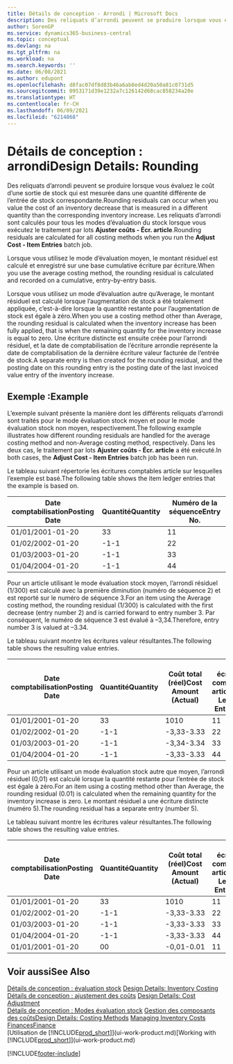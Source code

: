 ```yaml
---
title: Détails de conception - Arrondi | Microsoft Docs
description: Des reliquats d’arrondi peuvent se produire lorsque vous évaluez le coût d’une sortie de stock qui est mesurée dans une quantité différente de l’entrée de stock correspondante. Les reliquats d’arrondi sont calculés pour tous les modes d’évaluation du stock lorsque vous exécutez le traitement par lots **Ajuster coûts - Écr. article**.
author: SorenGP
ms.service: dynamics365-business-central
ms.topic: conceptual
ms.devlang: na
ms.tgt_pltfrm: na
ms.workload: na
ms.search.keywords: ''
ms.date: 06/08/2021
ms.author: edupont
ms.openlocfilehash: d8fac07df8d83b46a6ab8ed4d20a50a81c0731d5
ms.sourcegitcommit: 0953171d39e1232a7c126142d68cac858234a20e
ms.translationtype: HT
ms.contentlocale: fr-CH
ms.lasthandoff: 06/09/2021
ms.locfileid: "6214868"
---
```

# <a name="design-details-rounding"></a><span data-ttu-id="dc9ad-104">Détails de conception : arrondi</span><span class="sxs-lookup"><span data-stu-id="dc9ad-104">Design Details: Rounding</span></span>
<span data-ttu-id="dc9ad-105">Des reliquats d’arrondi peuvent se produire lorsque vous évaluez le coût d’une sortie de stock qui est mesurée dans une quantité différente de l’entrée de stock correspondante.</span><span class="sxs-lookup"><span data-stu-id="dc9ad-105">Rounding residuals can occur when you value the cost of an inventory decrease that is measured in a different quantity than the corresponding inventory increase.</span></span> <span data-ttu-id="dc9ad-106">Les reliquats d’arrondi sont calculés pour tous les modes d’évaluation du stock lorsque vous exécutez le traitement par lots **Ajuster coûts - Écr. article**.</span><span class="sxs-lookup"><span data-stu-id="dc9ad-106">Rounding residuals are calculated for all costing methods when you run the **Adjust Cost - Item Entries** batch job.</span></span>  

 <span data-ttu-id="dc9ad-107">Lorsque vous utilisez le mode d’évaluation moyen, le montant résiduel est calculé et enregistré sur une base cumulative écriture par écriture.</span><span class="sxs-lookup"><span data-stu-id="dc9ad-107">When you use the average costing method, the rounding residual is calculated and recorded on a cumulative, entry-by-entry basis.</span></span>  

 <span data-ttu-id="dc9ad-108">Lorsque vous utilisez un mode d’évaluation autre qu’Average, le montant résiduel est calculé lorsque l’augmentation de stock a été totalement appliquée, c’est-à-dire lorsque la quantité restante pour l’augmentation de stock est égale à zéro.</span><span class="sxs-lookup"><span data-stu-id="dc9ad-108">When you use a costing method other than Average, the rounding residual is calculated when the inventory increase has been fully applied, that is when the remaining quantity for the inventory increase is equal to zero.</span></span> <span data-ttu-id="dc9ad-109">Une écriture distincte est ensuite créée pour l’arrondi résiduel, et la date de comptabilisation de l’écriture arrondie représente la date de comptabilisation de la dernière écriture valeur facturée de l’entrée de stock.</span><span class="sxs-lookup"><span data-stu-id="dc9ad-109">A separate entry is then created for the rounding residual, and the posting date on this rounding entry is the posting date of the last invoiced value entry of the inventory increase.</span></span>  

## <a name="example"></a><span data-ttu-id="dc9ad-110">Exemple :</span><span class="sxs-lookup"><span data-stu-id="dc9ad-110">Example</span></span>  
 <span data-ttu-id="dc9ad-111">L’exemple suivant présente la manière dont les différents reliquats d’arrondi sont traités pour le mode évaluation stock moyen et pour le mode évaluation stock non moyen, respectivement.</span><span class="sxs-lookup"><span data-stu-id="dc9ad-111">The following example illustrates how different rounding residuals are handled for the average costing method and non-Average costing method, respectively.</span></span> <span data-ttu-id="dc9ad-112">Dans les deux cas, le traitement par lots **Ajuster coûts - Écr. article** a été exécuté.</span><span class="sxs-lookup"><span data-stu-id="dc9ad-112">In both cases, the **Adjust Cost - Item Entries** batch job has been run.</span></span>  

 <span data-ttu-id="dc9ad-113">Le tableau suivant répertorie les écritures comptables article sur lesquelles l’exemple est basé.</span><span class="sxs-lookup"><span data-stu-id="dc9ad-113">The following table shows the item ledger entries that the example is based on.</span></span>  

|<span data-ttu-id="dc9ad-114">Date comptabilisation</span><span class="sxs-lookup"><span data-stu-id="dc9ad-114">Posting Date</span></span>|<span data-ttu-id="dc9ad-115">Quantité</span><span class="sxs-lookup"><span data-stu-id="dc9ad-115">Quantity</span></span>|<span data-ttu-id="dc9ad-116">Numéro de la séquence</span><span class="sxs-lookup"><span data-stu-id="dc9ad-116">Entry No.</span></span>|  
|------------------|--------------|---------------|  
|<span data-ttu-id="dc9ad-117">01/01/20</span><span class="sxs-lookup"><span data-stu-id="dc9ad-117">01-01-20</span></span>|<span data-ttu-id="dc9ad-118">3</span><span class="sxs-lookup"><span data-stu-id="dc9ad-118">3</span></span>|<span data-ttu-id="dc9ad-119">1</span><span class="sxs-lookup"><span data-stu-id="dc9ad-119">1</span></span>|  
|<span data-ttu-id="dc9ad-120">01/02/20</span><span class="sxs-lookup"><span data-stu-id="dc9ad-120">02-01-20</span></span>|<span data-ttu-id="dc9ad-121">-1</span><span class="sxs-lookup"><span data-stu-id="dc9ad-121">-1</span></span>|<span data-ttu-id="dc9ad-122">2</span><span class="sxs-lookup"><span data-stu-id="dc9ad-122">2</span></span>|  
|<span data-ttu-id="dc9ad-123">01/03/20</span><span class="sxs-lookup"><span data-stu-id="dc9ad-123">03-01-20</span></span>|<span data-ttu-id="dc9ad-124">-1</span><span class="sxs-lookup"><span data-stu-id="dc9ad-124">-1</span></span>|<span data-ttu-id="dc9ad-125">3</span><span class="sxs-lookup"><span data-stu-id="dc9ad-125">3</span></span>|  
|<span data-ttu-id="dc9ad-126">01/04/20</span><span class="sxs-lookup"><span data-stu-id="dc9ad-126">04-01-20</span></span>|<span data-ttu-id="dc9ad-127">-1</span><span class="sxs-lookup"><span data-stu-id="dc9ad-127">-1</span></span>|<span data-ttu-id="dc9ad-128">4</span><span class="sxs-lookup"><span data-stu-id="dc9ad-128">4</span></span>|  

 <span data-ttu-id="dc9ad-129">Pour un article utilisant le mode évaluation stock moyen, l’arrondi résiduel (1/300) est calculé avec la première diminution (numéro de séquence 2) et est reporté sur le numéro de séquence 3.</span><span class="sxs-lookup"><span data-stu-id="dc9ad-129">For an item using the Average costing method, the rounding residual (1/300) is calculated with the first decrease (entry number 2) and is carried forward to entry number 3.</span></span> <span data-ttu-id="dc9ad-130">Par conséquent, le numéro de séquence 3 est évalué à –3,34.</span><span class="sxs-lookup"><span data-stu-id="dc9ad-130">Therefore, entry number 3 is valued at –3.34.</span></span>  

 <span data-ttu-id="dc9ad-131">Le tableau suivant montre les écritures valeur résultantes.</span><span class="sxs-lookup"><span data-stu-id="dc9ad-131">The following table shows the resulting value entries.</span></span>  

|<span data-ttu-id="dc9ad-132">Date comptabilisation</span><span class="sxs-lookup"><span data-stu-id="dc9ad-132">Posting Date</span></span>|<span data-ttu-id="dc9ad-133">Quantité</span><span class="sxs-lookup"><span data-stu-id="dc9ad-133">Quantity</span></span>|<span data-ttu-id="dc9ad-134">Coût total (réel)</span><span class="sxs-lookup"><span data-stu-id="dc9ad-134">Cost Amount (Actual)</span></span>|<span data-ttu-id="dc9ad-135">N° écriture comptable article</span><span class="sxs-lookup"><span data-stu-id="dc9ad-135">Item Ledger Entry No.</span></span>|<span data-ttu-id="dc9ad-136">Numéro de la séquence</span><span class="sxs-lookup"><span data-stu-id="dc9ad-136">Entry No.</span></span>|  
|------------------|--------------|----------------------------|---------------------------|---------------|  
|<span data-ttu-id="dc9ad-137">01/01/20</span><span class="sxs-lookup"><span data-stu-id="dc9ad-137">01-01-20</span></span>|<span data-ttu-id="dc9ad-138">3</span><span class="sxs-lookup"><span data-stu-id="dc9ad-138">3</span></span>|<span data-ttu-id="dc9ad-139">10</span><span class="sxs-lookup"><span data-stu-id="dc9ad-139">10</span></span>|<span data-ttu-id="dc9ad-140">1</span><span class="sxs-lookup"><span data-stu-id="dc9ad-140">1</span></span>|<span data-ttu-id="dc9ad-141">1</span><span class="sxs-lookup"><span data-stu-id="dc9ad-141">1</span></span>|  
|<span data-ttu-id="dc9ad-142">01/02/20</span><span class="sxs-lookup"><span data-stu-id="dc9ad-142">02-01-20</span></span>|<span data-ttu-id="dc9ad-143">-1</span><span class="sxs-lookup"><span data-stu-id="dc9ad-143">-1</span></span>|<span data-ttu-id="dc9ad-144">-3,33</span><span class="sxs-lookup"><span data-stu-id="dc9ad-144">-3.33</span></span>|<span data-ttu-id="dc9ad-145">2</span><span class="sxs-lookup"><span data-stu-id="dc9ad-145">2</span></span>|<span data-ttu-id="dc9ad-146">2</span><span class="sxs-lookup"><span data-stu-id="dc9ad-146">2</span></span>|  
|<span data-ttu-id="dc9ad-147">01/03/20</span><span class="sxs-lookup"><span data-stu-id="dc9ad-147">03-01-20</span></span>|<span data-ttu-id="dc9ad-148">-1</span><span class="sxs-lookup"><span data-stu-id="dc9ad-148">-1</span></span>|<span data-ttu-id="dc9ad-149">-3,34</span><span class="sxs-lookup"><span data-stu-id="dc9ad-149">-3.34</span></span>|<span data-ttu-id="dc9ad-150">3</span><span class="sxs-lookup"><span data-stu-id="dc9ad-150">3</span></span>|<span data-ttu-id="dc9ad-151">3</span><span class="sxs-lookup"><span data-stu-id="dc9ad-151">3</span></span>|  
|<span data-ttu-id="dc9ad-152">01/04/20</span><span class="sxs-lookup"><span data-stu-id="dc9ad-152">04-01-20</span></span>|<span data-ttu-id="dc9ad-153">-1</span><span class="sxs-lookup"><span data-stu-id="dc9ad-153">-1</span></span>|<span data-ttu-id="dc9ad-154">-3,33</span><span class="sxs-lookup"><span data-stu-id="dc9ad-154">-3.33</span></span>|<span data-ttu-id="dc9ad-155">4</span><span class="sxs-lookup"><span data-stu-id="dc9ad-155">4</span></span>|<span data-ttu-id="dc9ad-156">4</span><span class="sxs-lookup"><span data-stu-id="dc9ad-156">4</span></span>|  

 <span data-ttu-id="dc9ad-157">Pour un article utilisant un mode évaluation stock autre que moyen, l’arrondi résiduel (0,01) est calculé lorsque la quantité restante pour l’entrée de stock est égale à zéro.</span><span class="sxs-lookup"><span data-stu-id="dc9ad-157">For an item using a costing method other than Average, the rounding residual (0.01) is calculated when the remaining quantity for the inventory increase is zero.</span></span> <span data-ttu-id="dc9ad-158">Le montant résiduel a une écriture distincte (numéro 5).</span><span class="sxs-lookup"><span data-stu-id="dc9ad-158">The rounding residual has a separate entry (number 5).</span></span>  

 <span data-ttu-id="dc9ad-159">Le tableau suivant montre les écritures valeur résultantes.</span><span class="sxs-lookup"><span data-stu-id="dc9ad-159">The following table shows the resulting value entries.</span></span>  

|<span data-ttu-id="dc9ad-160">Date comptabilisation</span><span class="sxs-lookup"><span data-stu-id="dc9ad-160">Posting Date</span></span>|<span data-ttu-id="dc9ad-161">Quantité</span><span class="sxs-lookup"><span data-stu-id="dc9ad-161">Quantity</span></span>|<span data-ttu-id="dc9ad-162">Coût total (réel)</span><span class="sxs-lookup"><span data-stu-id="dc9ad-162">Cost Amount (Actual)</span></span>|<span data-ttu-id="dc9ad-163">N° écriture comptable article</span><span class="sxs-lookup"><span data-stu-id="dc9ad-163">Item Ledger Entry No.</span></span>|<span data-ttu-id="dc9ad-164">Numéro de la séquence</span><span class="sxs-lookup"><span data-stu-id="dc9ad-164">Entry No.</span></span>|  
|------------------|--------------|----------------------------|---------------------------|---------------|  
|<span data-ttu-id="dc9ad-165">01/01/20</span><span class="sxs-lookup"><span data-stu-id="dc9ad-165">01-01-20</span></span>|<span data-ttu-id="dc9ad-166">3</span><span class="sxs-lookup"><span data-stu-id="dc9ad-166">3</span></span>|<span data-ttu-id="dc9ad-167">10</span><span class="sxs-lookup"><span data-stu-id="dc9ad-167">10</span></span>|<span data-ttu-id="dc9ad-168">1</span><span class="sxs-lookup"><span data-stu-id="dc9ad-168">1</span></span>|<span data-ttu-id="dc9ad-169">1</span><span class="sxs-lookup"><span data-stu-id="dc9ad-169">1</span></span>|  
|<span data-ttu-id="dc9ad-170">01/02/20</span><span class="sxs-lookup"><span data-stu-id="dc9ad-170">02-01-20</span></span>|<span data-ttu-id="dc9ad-171">-1</span><span class="sxs-lookup"><span data-stu-id="dc9ad-171">-1</span></span>|<span data-ttu-id="dc9ad-172">-3,33</span><span class="sxs-lookup"><span data-stu-id="dc9ad-172">-3.33</span></span>|<span data-ttu-id="dc9ad-173">2</span><span class="sxs-lookup"><span data-stu-id="dc9ad-173">2</span></span>|<span data-ttu-id="dc9ad-174">2</span><span class="sxs-lookup"><span data-stu-id="dc9ad-174">2</span></span>|  
|<span data-ttu-id="dc9ad-175">01/03/20</span><span class="sxs-lookup"><span data-stu-id="dc9ad-175">03-01-20</span></span>|<span data-ttu-id="dc9ad-176">-1</span><span class="sxs-lookup"><span data-stu-id="dc9ad-176">-1</span></span>|<span data-ttu-id="dc9ad-177">-3,33</span><span class="sxs-lookup"><span data-stu-id="dc9ad-177">-3.33</span></span>|<span data-ttu-id="dc9ad-178">3</span><span class="sxs-lookup"><span data-stu-id="dc9ad-178">3</span></span>|<span data-ttu-id="dc9ad-179">3</span><span class="sxs-lookup"><span data-stu-id="dc9ad-179">3</span></span>|  
|<span data-ttu-id="dc9ad-180">01/04/20</span><span class="sxs-lookup"><span data-stu-id="dc9ad-180">04-01-20</span></span>|<span data-ttu-id="dc9ad-181">-1</span><span class="sxs-lookup"><span data-stu-id="dc9ad-181">-1</span></span>|<span data-ttu-id="dc9ad-182">-3,33</span><span class="sxs-lookup"><span data-stu-id="dc9ad-182">-3.33</span></span>|<span data-ttu-id="dc9ad-183">4</span><span class="sxs-lookup"><span data-stu-id="dc9ad-183">4</span></span>|<span data-ttu-id="dc9ad-184">4</span><span class="sxs-lookup"><span data-stu-id="dc9ad-184">4</span></span>|  
|<span data-ttu-id="dc9ad-185">01/01/20</span><span class="sxs-lookup"><span data-stu-id="dc9ad-185">01-01-20</span></span>|<span data-ttu-id="dc9ad-186">0</span><span class="sxs-lookup"><span data-stu-id="dc9ad-186">0</span></span>|<span data-ttu-id="dc9ad-187">-0,01</span><span class="sxs-lookup"><span data-stu-id="dc9ad-187">-0.01</span></span>|<span data-ttu-id="dc9ad-188">1</span><span class="sxs-lookup"><span data-stu-id="dc9ad-188">1</span></span>|<span data-ttu-id="dc9ad-189">5</span><span class="sxs-lookup"><span data-stu-id="dc9ad-189">5</span></span>|  

## <a name="see-also"></a><span data-ttu-id="dc9ad-190">Voir aussi</span><span class="sxs-lookup"><span data-stu-id="dc9ad-190">See Also</span></span>  
 <span data-ttu-id="dc9ad-191">[Détails de conception : évaluation stock](design-details-inventory-costing.md) </span><span class="sxs-lookup"><span data-stu-id="dc9ad-191">[Design Details: Inventory Costing](design-details-inventory-costing.md) </span></span>  
 <span data-ttu-id="dc9ad-192">[Détails de conception : ajustement des coûts](design-details-cost-adjustment.md) </span><span class="sxs-lookup"><span data-stu-id="dc9ad-192">[Design Details: Cost Adjustment](design-details-cost-adjustment.md) </span></span>  
 <span data-ttu-id="dc9ad-193">[Détails de conception : Modes évaluation stock](design-details-costing-methods.md) [Gestion des composants des coûts](finance-manage-inventory-costs.md)</span><span class="sxs-lookup"><span data-stu-id="dc9ad-193">[Design Details: Costing Methods](design-details-costing-methods.md) [Managing Inventory Costs](finance-manage-inventory-costs.md)</span></span>  
 [<span data-ttu-id="dc9ad-194">Finances</span><span class="sxs-lookup"><span data-stu-id="dc9ad-194">Finance</span></span>](finance.md)  
 <span data-ttu-id="dc9ad-195">[Utilisation de [!INCLUDE[prod_short](includes/prod_short.md)]](ui-work-product.md)</span><span class="sxs-lookup"><span data-stu-id="dc9ad-195">[Working with [!INCLUDE[prod_short](includes/prod_short.md)]](ui-work-product.md)</span></span>


[!INCLUDE[footer-include](includes/footer-banner.md)]